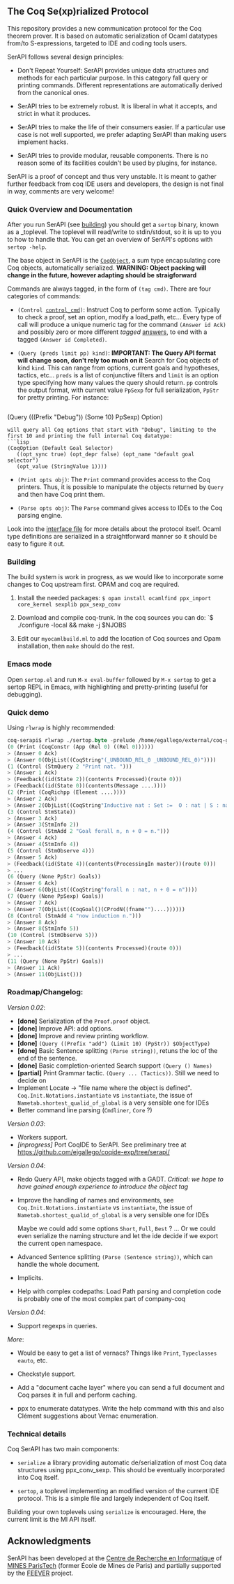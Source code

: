 ## The Coq Se(xp)rialized Protocol

This repository provides a new communication protocol for the Coq theorem prover. It is based on automatic serialization of Ocaml datatypes from/to S-expressions, targeted to IDE and coding tools users.

SerAPI follows several design principles:

- Don't Repeat Yourself: SerAPI provides unique data structures and methods for each particular purpose. In this category fall query or printing commands. Different representations are automatically derived from the canonical ones.

- SerAPI tries to be extremely robust. It is liberal in what it accepts, and strict in what it produces.

- SerAPI tries to make the life of their consumers easier. If a particular use case is not well supported, we prefer adapting SerAPI than making users implement hacks.

- SerAPI tries to provide modular, reusable components. There is no reason some of its facilities couldn't be used by plugins, for instance.

SerAPI is a proof of concept and thus very unstable. It is meant to gather further feedback from coq IDE users and developers, the design is not final in way, comments are very welcome!

### Quick Overview and Documentation

After you run SerAPI (see [building](#building)) you should get a `sertop` binary, known as a _toplevel. The toplevel will read/write to stdin/stdout, so it is up to you to how to handle that. You can get an overview of SerAPI's options with `sertop -help`.

The base object in SerAPI is the [`CoqObject`](sertop/sertop_protocol.mli#L22), a sum type encapsulating core Coq objects, automatically serialized. **WARNING: Object packing will change in the future, however adapting should be straigforward**

Commands are always tagged, in the form of `(tag cmd)`. There are four categories of commands:

- `(Control `[`control_cmd`](sertop/sertop_protocol.mli#L66)`)`: Instruct Coq to perform some action. Typically to check a proof, set an option, modify a load_path, etc... Every type of call will produce a unique numeric tag for the command `(Answer id Ack)` and possibly zero or more different _tagged_ [answers](sertop/sertop_protocol.mli#52), to end with a tagged `(Answer id Completed)`.

- `(Query (preds limit pp) kind)`: **IMPORTANT: The Query API format will change soon, don't rely too much on it**
   Search for Coq objects of kind `kind`. This can range from options, current goals and hypotheses, tactics, etc... `preds` is a list of conjunctive filters and `limit` is an option type specifying how many values the query should return. `pp` controls the output format, with current value `PpSexp` for full serialization, `PpStr` for pretty printing. For instance:
   ```lisp
(Query (((Prefix "Debug")) (Some 10) PpSexp) Option)
   ```
   will query all Coq options that start with "Debug", limiting to the first 10 and printing the full internal Coq datatype:
   ```lisp
   (CoqOption (Default Goal Selector)
      ((opt_sync true) (opt_depr false) (opt_name "default goal selector")
      (opt_value (StringValue 1))))
   ```

- `(Print opts obj)`: The `Print` command provides access to the Coq printers. Thus, it is possible to manipulate the objects returned by `Query` and then have Coq print them.

- `(Parse opts obj)`: The `Parse` command gives access to IDEs to the Coq parsing engine.

Look into the [interface file](sertop/sertop_protocol.mli) for more details about the protocol itself. Ocaml type definitions are serialized in a straightforward manner so it should be easy to figure it out.

### Building

The build system is work in progress, as we would like to incorporate some changes to Coq upstream first. OPAM and coq are required.

1. Install the needed packages:
   `$ opam install ocamlfind ppx_import core_kernel sexplib ppx_sexp_conv`

2. Download and compile coq-trunk. In the coq sources you can do:
   `$ ./configure -local && make -j $NJOBS

3. Edit our `myocamlbuild.ml` to add the location of Coq sources and Opam installation, then
   `make`
   should do the rest.


### Emacs mode

Open `sertop.el` and run `M-x eval-buffer` followed by `M-x sertop` to get a sertop REPL in Emacs, with highlighting and pretty-printing (useful for debugging).

### Quick demo

Using `rlwrap` is highly recommended:

```lisp
coq-serapi$ rlwrap ./sertop.byte -prelude /home/egallego/external/coq-git/
(0 (Print (CoqConstr (App (Rel 0) ((Rel 0))))))
> (Answer 0 Ack)
> (Answer 0(ObjList((CoqString"(_UNBOUND_REL_0 _UNBOUND_REL_0)"))))
(1 (Control (StmQuery 2 "Print nat. ")))
> (Answer 1 Ack)
> (Feedback((id(State 2))(contents Processed)(route 0)))
> (Feedback((id(State 0))(contents(Message ....))))
(2 (Print (CoqRichpp (Element ....))))
> (Answer 2 Ack)
> (Answer 2(ObjList((CoqString"Inductive nat : Set :=  O : nat | S : nat -> nat\n\nFor S: Argument scope is [nat_scope]"))))
(3 (Control StmState))
> (Answer 3 Ack)
> (Answer 3(StmInfo 2))
(4 (Control (StmAdd 2 "Goal forall n, n + 0 = n.")))
> (Answer 4 Ack)
> (Answer 4(StmInfo 4))
(5 (Control (StmObserve 4)))
> (Answer 5 Ack)
> (Feedback((id(State 4))(contents(ProcessingIn master))(route 0)))
> ...
(6 (Query (None PpStr) Goals))
> (Answer 6 Ack)
> (Answer 6(ObjList((CoqString"forall n : nat, n + 0 = n"))))
(7 (Query (None PpSexp) Goals))
> (Answer 7 Ack)
> (Answer 7(ObjList((CoqGoal()(CProdN((fname"")....))))))
(8 (Control (StmAdd 4 "now induction n.")))
> (Answer 8 Ack)
> (Answer 8(StmInfo 5))
(10 (Control (StmObserve 5)))
> (Answer 10 Ack)
> (Feedback((id(State 5))(contents Processed)(route 0)))
> ...
(11 (Query (None PpStr) Goals))
> (Answer 11 Ack)
> (Answer 11(ObjList()))

```

### Roadmap/Changelog:

_Version 0.02_:

 - **[done]** Serialization of the `Proof.proof` object.
 - **[done]** Improve API: add options.
 - **[done]** Improve and review printing workflow.
 - **[done]** `(Query ((Prefix "add") (Limit 10) (PpStr)) $ObjectType)`
 - **[done]** Basic Sentence splitting `(Parse string))`, retuns the loc of the end of the sentence.
 - **[done]** Basic completion-oriented Search support `(Query () Names)`
 - **[partial]** Print Grammar tactic. `(Query ... (Tactics))`.
   Still we need to decide on
 - Implement Locate -> "file name where the object is defined".
   `Coq.Init.Notations.instantiate` vs `instantiate`, the issue of `Nametab.shortest_qualid_of_global` is a very sensible one for IDEs
 - Better command line parsing (`Cmdliner`, `Core` ?)

_Version 0.03_:

 - Workers support.
 - *[inprogress]* Port CoqIDE to SerAPI. See preliminary tree at https://github.com/ejgallego/coqide-exp/tree/serapi/

_Version 0.04_:

 - Redo Query API, make objects tagged with a GADT.
   *Critical: we hope to have gained enough experience to introduce the object tag*

 - Improve the handling of names and environments, see
   `Coq.Init.Notations.instantiate` vs `instantiate`, the issue of `Nametab.shortest_qualid_of_global` is a very sensible one for IDEs

   Maybe we could add some options `Short`, `Full`, `Best` ? ...
   Or we could even serialize the naming structure and let the ide decide if we export the current open namespace.

 - Advanced Sentence splitting `(Parse (Sentence string))`, which can handle the whole document.

 - Implicits.

 - Help with complex codepaths:
   Load Path parsing and completion code is probably one of the most complex part of company-coq

_Version 0.04_:

 - Support regexps in queries.

_More_:

 - Would be easy to get a list of vernacs? Things like `Print`, `Typeclasses eauto`, etc.

 - Checkstyle support.

 - Add a "document cache layer" where you can send a full document and Coq parses it in full and perform caching.

 - ppx to enumerate datatypes. Write the help command with this and also Clément suggestions about Vernac enumeration.

### Technical details

Coq SerAPI has two main components:

- `serialize` a library providing automatic de/serialization of most Coq data structures using ppx_conv_sexp. This should be eventually incorporated into Coq itself.

- `sertop`, a toplevel implementing an modified version of the current IDE protocol. This is a simple file and largely independent of Coq itself.

Building your own toplevels using `serialize` is encouraged. Here, the current limit is the Ml API itself.

## Acknowledgments

SerAPI has been developed at the
[Centre de Recherche en Informatique](https://www.cri.ensmp.fr/") of
[MINES ParisTech](http://www.mines-paristech.fr/) (former École de
Mines de Paris) and partially supported by the
[FEEVER](http://www.feever.fr) project.
